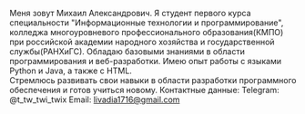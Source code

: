 Меня зовут Михаил Александрович. Я студент первого курса специальности "Информационные технологии и программирование", колледжа многоуровневого профессионального образования(КМПО) при российской академии народного хозяйства и государственной службы(РАНХиГС). Обладаю базовыми знаниями в области программирования и веб-разработки. Имею опыт работы с языками Python и Java, а также с HTML. <br/>
Стремлюсь развивать свои навыки в области разработки программного обеспечения и готов учиться новому.
Контактные данные:
Telegram: @t_tw_twi_twix
Email: livadia1716@gmail.com
